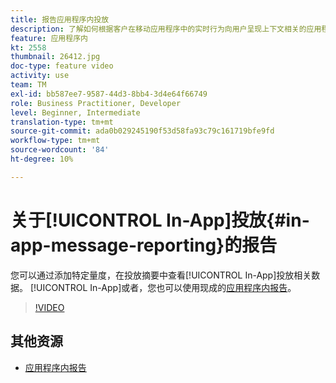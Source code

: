 ```yaml
---
title: 报告应用程序内投放
description: 了解如何根据客户在移动应用程序中的实时行为向用户呈现上下文相关的应用程序内消息。
feature: 应用程序内
kt: 2558
thumbnail: 26412.jpg
doc-type: feature video
activity: use
team: TM
exl-id: bb587ee7-9587-44d3-8bb4-3d4e64f66749
role: Business Practitioner, Developer
level: Beginner, Intermediate
translation-type: tm+mt
source-git-commit: ada0b029245190f53d58fa93c79c161719bfe9fd
workflow-type: tm+mt
source-wordcount: '84'
ht-degree: 10%

---
```


# 关于[!UICONTROL In-App]投放{#in-app-message-reporting}的报告

您可以通过添加特定量度，在投放摘要中查看[!UICONTROL In-App]投放相关数据。 [!UICONTROL In-App]或者，您也可以使用现成的[应用程序内报告](https://docs.adobe.com/content/help/en/campaign-standard/using/reporting/list-of-reports/in-app-report.html)。

>[!VIDEO](https://video.tv.adobe.com/v/26412?quality=12)

## 其他资源

* [应用程序内报告](https://docs.adobe.com/content/help/en/campaign-standard/using/reporting/list-of-reports/in-app-report.html)
